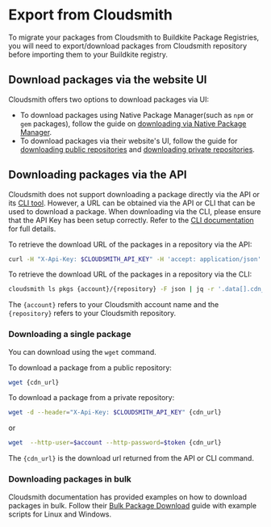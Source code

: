 # Export from Cloudsmith

To migrate your packages from Cloudsmith to Buildkite Package Registries, you will need to export/download packages from Cloudsmith repository before importing them to your Buildkite registry.

## Download packages via the website UI

Cloudsmith offers two options to download packages via UI:
- To download packages using Native Package Manager(such as `npm`  or `gem` packages), follow the guide on [downloading via Native Package Manager](https://help.cloudsmith.io/docs/download-a-package#download-via-native-package-manager).
- To download packages via their website's UI, follow the guide for [downloading public repositories](https://help.cloudsmith.io/docs/download-a-package#public-repositories) and [downloading private repositories](https://help.cloudsmith.io/docs/download-a-package#private-repositories).

## Downloading packages via the API
 
Cloudsmith does not support downloading a package directly via the API or its [CLI tool](https://help.cloudsmith.io/docs/cli). However, a URL can be obtained via the API or CLI that can be used to download a package. When downloading via the CLI, please ensure that the API Key has been setup correctly. Refer to the [CLI documentation](https://help.cloudsmith.io/docs/cli) for full details.
 
To retrieve the download URL of the packages in a repository via the API:
  ```bash
curl -H "X-Api-Key: $CLOUDSMITH_API_KEY" -H 'accept: application/json' -X GET "https://api.cloudsmith.io/v1/packages/{account}/{repository}/"  | jq '.[].cdn_url'
```

To retrieve the download URL of the packages in a repository via the CLI:
  ```bash
cloudsmith ls pkgs {account}/{repository} -F json | jq -r '.data[].cdn_url'
```

The `{account}` refers to your Cloudsmith account name and the `{repository}` refers to your Cloudsmith repository.

### Downloading a single package 

You can download using the `wget` command. 

To download a package from a public repository:
  ```bash
wget {cdn_url}
```

To download a package from a private repository:
  ```bash
wget -d --header="X-Api-Key: $CLOUDSMITH_API_KEY" {cdn_url} 
```
or 
```bash
wget  --http-user=$account --http-password=$token {cdn_url}
```

The `{cdn_url}` is the download url returned from the API or CLI command. 

### Downloading packages in bulk

Cloudsmith documentation has provided examples on how to download packages in bulk. Follow their [Bulk Package Download](https://help.cloudsmith.io/docs/download-a-package#bulk-package-download) guide with example scripts for Linux and Windows.
